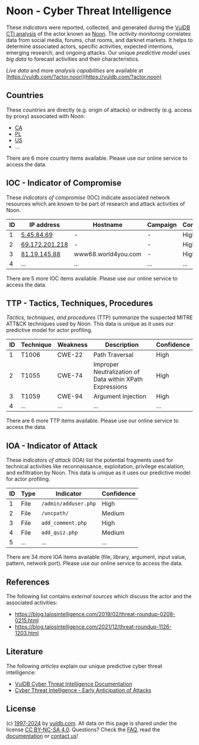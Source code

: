 # Noon - Cyber Threat Intelligence

These _indicators_ were reported, collected, and generated during the [VulDB CTI analysis](https://vuldb.com/?kb.cti) of the actor known as [Noon](https://vuldb.com/?actor.noon). The _activity monitoring_ correlates data from social media, forums, chat rooms, and darknet markets. It helps to determine associated actors, specific activities, expected intentions, emerging research, and ongoing attacks. Our unique _predictive model_ uses _big data_ to forecast activities and their characteristics.

_Live data_ and more _analysis capabilities_ are available at [https://vuldb.com/?actor.noon](https://vuldb.com/?actor.noon)

## Countries

These _countries_ are directly (e.g. origin of attacks) or indirectly (e.g. access by proxy) associated with Noon:

* [CA](https://vuldb.com/?country.ca)
* [PL](https://vuldb.com/?country.pl)
* [US](https://vuldb.com/?country.us)
* ...

There are 6 more country items available. Please use our online service to access the data.

## IOC - Indicator of Compromise

These _indicators of compromise_ (IOC) indicate associated network resources which are known to be part of research and attack activities of Noon.

ID | IP address | Hostname | Campaign | Confidence
-- | ---------- | -------- | -------- | ----------
1 | [5.45.84.69](https://vuldb.com/?ip.5.45.84.69) | - | - | High
2 | [69.172.201.218](https://vuldb.com/?ip.69.172.201.218) | - | - | High
3 | [81.19.145.88](https://vuldb.com/?ip.81.19.145.88) | www68.world4you.com | - | High
4 | ... | ... | ... | ...

There are 5 more IOC items available. Please use our online service to access the data.

## TTP - Tactics, Techniques, Procedures

_Tactics, techniques, and procedures_ (TTP) summarize the suspected MITRE ATT&CK techniques used by _Noon_. This data is unique as it uses our predictive model for actor profiling.

ID | Technique | Weakness | Description | Confidence
-- | --------- | -------- | ----------- | ----------
1 | T1006 | CWE-22 | Path Traversal | High
2 | T1055 | CWE-74 | Improper Neutralization of Data within XPath Expressions | High
3 | T1059 | CWE-94 | Argument Injection | High
4 | ... | ... | ... | ...

There are 6 more TTP items available. Please use our online service to access the data.

## IOA - Indicator of Attack

These _indicators of attack_ (IOA) list the potential fragments used for technical activities like reconnaissance, exploitation, privilege escalation, and exfiltration by Noon. This data is unique as it uses our predictive model for actor profiling.

ID | Type | Indicator | Confidence
-- | ---- | --------- | ----------
1 | File | `/admin/adduser.php` | High
2 | File | `/uncpath/` | Medium
3 | File | `add_comment.php` | High
4 | File | `add_quiz.php` | Medium
5 | ... | ... | ...

There are 34 more IOA items available (file, library, argument, input value, pattern, network port). Please use our online service to access the data.

## References

The following list contains _external sources_ which discuss the actor and the associated activities:

* https://blog.talosintelligence.com/2019/02/threat-roundup-0208-0215.html
* https://blog.talosintelligence.com/2021/12/threat-roundup-1126-1203.html

## Literature

The following _articles_ explain our unique predictive cyber threat intelligence:

* [VulDB Cyber Threat Intelligence Documentation](https://vuldb.com/?kb.cti)
* [Cyber Threat Intelligence - Early Anticipation of Attacks](https://www.scip.ch/en/?labs.20201022)

## License

(c) [1997-2024](https://vuldb.com/?kb.changelog) by [vuldb.com](https://vuldb.com/?kb.about). All data on this page is shared under the license [CC BY-NC-SA 4.0](https://creativecommons.org/licenses/by-nc-sa/4.0/). Questions? Check the [FAQ](https://vuldb.com/?kb.faq), read the [documentation](https://vuldb.com/?kb) or [contact us](https://vuldb.com/?contact)!
